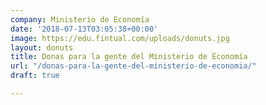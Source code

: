 ```yaml
---
company: Ministerio de Economía
date: '2018-07-13T03:05:38+00:00'
image: https://edu.fintual.com/uploads/donuts.jpg
layout: donuts
title: Donas para la gente del Ministerio de Economía
url: "/donas-para-la-gente-del-ministerio-de-economia/"
draft: true

---
```

